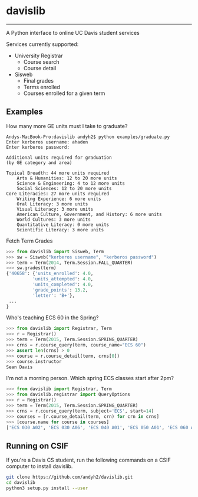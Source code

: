 # davislib
* * *
A Python interface to online UC Davis student services

Services currently supported:

- University Registrar
    - Course search
    - Course detail
- Sisweb
    - Final grades
    - Terms enrolled
    - Courses enrolled for a given term

## Examples
How many more GE units must I take to graduate?
```
Andys-MacBook-Pro:davislib andyh2$ python examples/graduate.py
Enter kerberos username: ahaden
Enter kerberos password:

Additional units required for graduation
(by GE category and area)

Topical Breadth: 44 more units required
    Arts & Humanities: 12 to 20 more units
    Science & Engineering: 4 to 12 more units
    Social Sciences: 12 to 20 more units
Core Literacies: 27 more units required
    Writing Experience: 6 more units
    Oral Literacy: 3 more units
    Visual Literacy: 3 more units
    American Culture, Government, and History: 6 more units
    World Cultures: 3 more units
    Quantitative Literacy: 0 more units
    Scientific Literacy: 3 more units
```

Fetch Term Grades
```python
>>> from davislib import Sisweb, Term
>>> sw = Sisweb("kerberos username", "kerberos password")
>>> term = Term(2014, Term.Session.FALL_QUARTER)
>>> sw.grades(term)
{'40658': {'units_enrolled': 4.0, 
          'units_attempted': 4.0, 
          'units_completed': 4.0, 
          'grade_points': 13.2, 
          'letter': 'B+'},
 ...
}
```

Who's teaching ECS 60 in the Spring?
```python
>>> from davislib import Registrar, Term
>>> r = Registrar()
>>> term = Term(2015, Term.Session.SPRING_QUARTER)
>>> crns = r.course_query(term, course_name="ECS 60")
>>> assert len(crns) > 0
>>> course = r.course_detail(term, crns[0])
>>> course.instructor
Sean Davis
```

I'm not a morning person. Which spring ECS classes start after 2pm?
```python
>>> from davislib import Registrar, Term
>>> from davislib.registrar import QueryOptions
>>> r = Registrar()
>>> term = Term(2015, Term.Session.SPRING_QUARTER)
>>> crns = r.course_query(term, subject='ECS', start=14)
>>> courses = [r.course_detail(term, crn) for crn in crns]
>>> [course.name for course in courses]
['ECS 030 A02', 'ECS 030 A06', 'ECS 040 A01', 'ECS 050 A01', 'ECS 060 A02', 'ECS 120 001', 'ECS 122A 001', 'ECS 122B 001', 'ECS 153 001', 'ECS 160 001', 'ECS 160 001', 'ECS 251 001']
```
## Running on CSIF
If you're a Davis CS student, run the following commands on a CSIF computer to install davislib.

```sh
git clone https://github.com/andyh2/davislib.git
cd davislib
python3 setup.py install --user
```